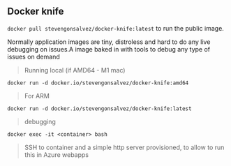 ## Docker knife

`docker pull stevengonsalvez/docker-knife:latest` to run the public image.

Normally application images are tiny, distroless and hard to do any live debugging on issues.A image baked in with tools to debug any type of issues on demand


> Running local (if AMD64 - M1 mac) 

`docker run -d docker.io/stevengonsalvez/docker-knife:amd64`

> For ARM

`docker run -d docker.io/stevengonsalvez/docker-knife:latest`


> debugging

`docker exec -it <container> bash`


> SSH to container and a simple http server provisioned, to allow to run this in Azure webapps 